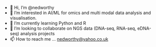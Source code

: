 - 👋 Hi, I’m @nedworthy
- 👀 I’m interested in AI/ML for omics and multi modal data analysis and visualisation.
- 🌱 I’m currently learning Python and R
- 💞️ I’m looking to collaborate on NGS data (DNA-seq, RNA-seq, eDNA-seq) analysis projects
- 📫 How to reach me ... nedworthy@yahoo.co.uk

<!---
nedworthy/nedworthy is a ✨ special ✨ repository because its `README.md` (this file) appears on your GitHub profile.
You can click the Preview link to take a look at your changes.
--->
